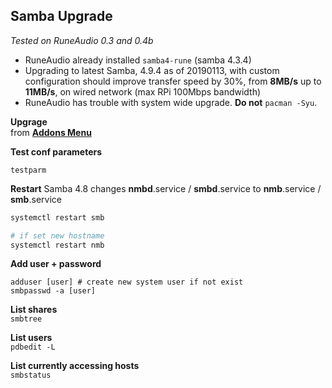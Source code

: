 Samba Upgrade
---
_Tested on RuneAudio 0.3 and 0.4b_
 
- RuneAudio already installed `samba4-rune` (samba 4.3.4)  
- Upgrading to latest Samba, 4.9.4 as of 20190113, with custom configuration should improve transfer speed by 30%, from **8MB/s** up to **11MB/s**, on wired network (max RPi 100Mbps bandwidth) 
- RuneAudio has trouble with system wide upgrade. **Do not** `pacman -Syu`. 

**Upgrage**  
from [**Addons Menu**](https://github.com/rern/RuneAudio_Addons)  

**Test conf parameters**
```
testparm
```

**Restart**
Samba 4.8 changes **nmbd**.service / **smbd**.service to **nmb**.service / **smb**.service
```sh
systemctl restart smb

# if set new hostname
systemctl restart nmb
```

**Add user + password**
```
adduser [user] # create new system user if not exist
smbpasswd -a [user]
```

**List shares**  
`smbtree`

**List users**  
`pdbedit -L`

**List currently accessing hosts**  
`smbstatus`
